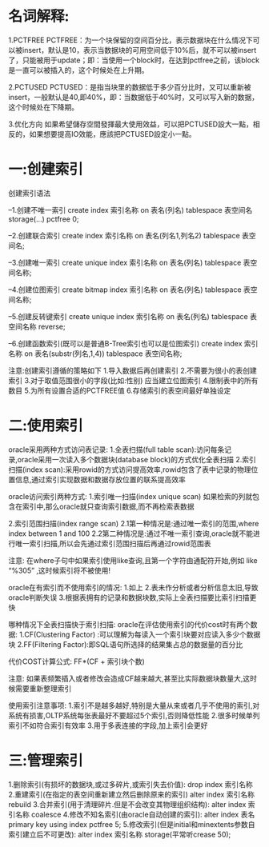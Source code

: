 # 名词解释:
1.PCTFREE
PCTFREE：为一个块保留的空间百分比，表示数据块在什么情况下可以被insert，默认是10，表示当数据块的可用空间低于10%后，就不可以被insert了，只能被用于update；即：当使用一个block时，在达到pctfree之前，该block是一直可以被插入的，这个时候处在上升期。

2.PCTUSED
PCTUSED：是指当块里的数据低于多少百分比时，又可以重新被insert，一般默认是40,即40%，即：当数据低于40%时，又可以写入新的数据，这个时候处在下降期。

3.优化方向
如果希望儲存空間發揮最大使用效益，可以把PCTUSED設大一點，相反的，如果想要提高IO效能，應該把PCTUSED設定小一點。

# 一:创建索引
创建索引语法

–1.创建不唯一索引
create index 索引名称 on 表名(列名) tablespace 表空间名 storage(…) pctfree 0;

–2.创建联合索引
create index 索引名称 on 表名(列名1,列名2) tablespace 表空间名;

–3.创建唯一索引
create unique index 索引名称 on 表名(列名) tablespace 表空间名称;

–4.创建位图索引
create bitmap index 索引名称 on 表名(列名) tablespace 表空间名称;

–5.创建反转键索引
create unique index 索引名称 on 表名(列名) tablespace 表空间名称 reverse;

–6.创建函数索引(既可以是普通B-Tree索引也可以是位图索引)
create index 索引名称 on 表名(substr(列名,1,4)) tablespace 表空间名称;

注意:创建索引遵循的策略如下
1.导入数据后再创建索引
2.不需要为很小的表创建索引
3.对于取值范围很小的字段(比如:性别) 应当建立位图索引
4.限制表中的所有数目
5.为所有设置合适的PCTFREE值
6.存储索引的表空间最好单独设定

# 二:使用索引
oracle采用两种方式访问表记录:
1.全表扫描(full table scan):访问每条记录,oracle采用一次读入多个数据块(database block)的方式优化全表扫描
2.索引扫描(index scan):采用rowid的方式访问提高效率,rowid包含了表中记录的物理位置信息,通过索引实现数据和数据存放位置的联系提高效率

oracle访问索引两种方式:
1.索引唯一扫描(index unique scan)
如果检索的列就包含在索引中,那么oracle就只查询索引数据,而不再检索表数据

2.索引范围扫描(index range scan)
2.1第一种情况是:通过唯一索引的范围,where index between 1 and 100
2.2第二种情况是:通过不唯一索引查询,oracle就不能进行唯一索引扫描,所以会先通过索引范围扫描后再通过rowid范围表

注意: 在where子句中如果索引使用like查询,且第一个字符由通配符开始,例如 like “%305” ,这时候索引将不被使用!

oracle在有索引而不使用索引的情况:
1.如上
2.表未作分析或者分析信息太旧,导致oracle判断失误
3.根据表拥有的记录和数据块数,实际上全表扫描要比索引扫描更快

哪种情况下全表扫描快于索引扫描:
oracle在评估使用索引的代价cost时有两个数据:
1.CF(Clustering Factor) :可以理解为每读入一个索引块要对应读入多少个数据块
2.FF(Filtering Factor):即SQL语句所选择的结果集占总的数据量的百分比

代价COST计算公式: FF*(CF + 索引块个数)

注意: 如果表频繁插入或者修改会造成CF越来越大,甚至比实际数据块数量大,这时候需要重新整理索引

使用索引注意事项:
1.索引不是越多越好,特别是大量从来或者几乎不使用的索引,对系统有损害,OLTP系统每张表最好不要超过5个索引,否则降低性能
2.很多时候单列索引不如符合索引有效率
3.用于多表连接的字段,加上索引会更好

# 三:管理索引
1.删除索引(有损坏的数据块,或过多碎片,或索引失去价值):
drop index 索引名称
2.重建索引(在指定的表空间重新建立然后删除原来的索引)
alter index 索引名称 rebuild
3.合并索引(用于清理碎片.但是不会改变其物理组织结构):
alter index 索引名称 coalesce
4.修改不知名索引(由oracle自动创建的索引):
alter index 表名 primary key using index pctfree 5;
5.修改索引(但是initial和minextents参数自索引建立后不可更改):
alter index 索引名称 storage(平常听crease 50);

